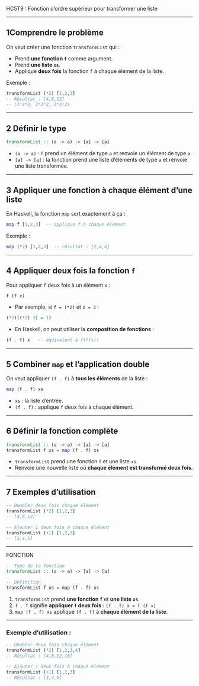 HC5T9 : Fonction d’ordre supérieur pour transformer une liste

---

## 1️Comprendre le problème

On veut créer une fonction `transformList` qui :

* Prend **une fonction `f`** comme argument.
* Prend **une liste `xs`**.
* Applique **deux fois** la fonction `f` à chaque élément de la liste.

Exemple :

```haskell
transformList (*2) [1,2,3]
-- Résultat : [4,8,12]  
-- (1*2*2, 2*2*2, 3*2*2)
```

---

## 2️ Définir le type

```haskell
transformList :: (a -> a) -> [a] -> [a]
```

* `(a -> a)` : `f` prend un élément de type `a` et renvoie un élément de type `a`.
* `[a] -> [a]` : la fonction prend une liste d’éléments de type `a` et renvoie une liste transformée.

---

## 3️ Appliquer une fonction à chaque élément d’une liste

En Haskell, la fonction `map` sert exactement à ça :

```haskell
map f [1,2,3]  -- applique f à chaque élément
```

Exemple :

```haskell
map (*2) [1,2,3]  -- résultat : [2,4,6]
```

---

## 4️ Appliquer **deux fois** la fonction `f`

Pour appliquer `f` deux fois à un élément `x` :

```haskell
f (f x)
```

* Par exemple, si `f = (*2)` et `x = 3` :

```haskell
(*2)((*2) 3) = 12
```

* En Haskell, on peut utiliser la **composition de fonctions** :

```haskell
(f . f) x   -- équivalent à f(f(x))
```

---

## 5️ Combiner `map` et l’application double

On veut appliquer `(f . f)` à **tous les éléments** de la liste :

```haskell
map (f . f) xs
```

* `xs` : la liste d’entrée.
* `(f . f)` : applique `f` deux fois à chaque élément.

---

## 6️ Définir la fonction complète

```haskell
transformList :: (a -> a) -> [a] -> [a]
transformList f xs = map (f . f) xs
```

* `transformList` prend une fonction `f` et une liste `xs`.
* Renvoie une nouvelle liste où **chaque élément est transformé deux fois**.

---

## 7️ Exemples d’utilisation

```haskell
-- Doubler deux fois chaque élément
transformList (*2) [1,2,3]
-- [4,8,12]

-- Ajouter 1 deux fois à chaque élément
transformList (+1) [1,2,3]
-- [3,4,5]
```

---


FONCTION 
```haskell
-- Type de la fonction
transformList :: (a -> a) -> [a] -> [a]

-- Définition
transformList f xs = map (f . f) xs
```



1. `transformList` prend **une fonction `f`** et **une liste `xs`**.
2. `f . f` signifie **appliquer `f` deux fois** : `(f . f) x = f (f x)`
3. `map (f . f) xs` applique `(f . f)` à **chaque élément de la liste**.

---

### Exemple d’utilisation :

```haskell
-- Doubler deux fois chaque élément
transformList (*2) [1,2,3,4]
-- Résultat : [4,8,12,16]

-- Ajouter 1 deux fois à chaque élément
transformList (+1) [1,2,3]
-- Résultat : [3,4,5]
```
